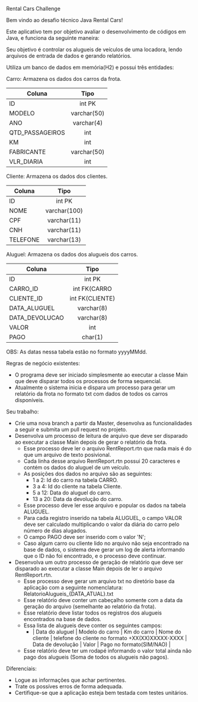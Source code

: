Rental Cars Challenge

Bem vindo ao desafio técnico Java Rental Cars!

Este aplicativo tem por objetivo avaliar o desenvolvimento de códigos em Java, e funciona da seguinte maneira:

Seu objetivo é controlar os alugueis de veículos de uma locadora, lendo arquivos de entrada de dados e gerando relatórios.

Utiliza um banco de dados em memória(H2) e possui três entidades:

Carro: Armazena os dados dos carros da frota.

| Coluna          |      Tipo     |
|-----------------|:-------------:|
| ID              | int PK        |
| MODELO          | varchar(50)   |
| ANO             | varchar(4)    |
| QTD_PASSAGEIROS | int           |
| KM              | int           |
| FABRICANTE      | varchar(50)   |
| VLR_DIARIA      | int           |


Cliente: Armazena os dados dos clientes.


| Coluna          |      Tipo     |
|-----------------|:-------------:|
| ID              | int PK        |
| NOME            | varchar(100)  |
| CPF             | varchar(11)   |
| CNH             | varchar(11)   |
| TELEFONE        | varchar(13)   |


Aluguel: Armazena os dados dos alugueis dos carros.


| Coluna          |      Tipo       |
|-----------------|:---------------:|
| ID              | int PK          |
| CARRO_ID        | int FK(CARRO    |
| CLIENTE_ID      | int FK(CLIENTE) |
| DATA_ALUGUEL    | varchar(8)      |
| DATA_DEVOLUCAO  | varchar(8)      |
| VALOR           | int             |
| PAGO            | char(1)         |

OBS: As datas nessa tabela estão no formato yyyyMMdd.

Regras de negócio existentes:

- O programa deve ser iniciado simplesmente ao executar a classe Main que deve disparar todos os processos de forma sequencial.
- Atualmente o sistema inicia e dispara um processo para gerar um relatório da frota no formato txt com dados de todos os carros disponíveis.

Seu trabalho:

- Crie uma nova branch a partir da Master, desenvolva as funcionalidades a seguir e submita um pull request no projeto.
- Desenvolva um processo de leitura de arquivo que deve ser disparado ao executar a classe Main depois de gerar o relatório da frota.
    - Esse processo deve ler o arquivo RentReport.rtn que nada mais é do que um arquivo de texto posivional.
    - Cada linha desse arquivo RentReport.rtn possui 20 caracteres e contém os dados do aluguel de um veículo.
    - As posições dos dados no arquivo são as seguintes:
        - 1 a 2: Id do carro na tabela CARRO.
        - 3 a 4: Id do cliente na tabela Cliente.
        - 5 a 12: Data do aluguel do carro.
        - 13 a 20: Data da devolução do carro.
    - Esse processo deve ler esse arquivo e popular os dados na tabela ALUGUEL.
    - Para cada registro inserido na tabela ALUGUEL, o campo VALOR deve ser calculado multiplicando o valor da diária do carro pelo número de dias alugados.
    - O campo PAGO deve ser inserido com o valor 'N';
    - Caso algum carro ou cliente lido no arquivo não seja encontrado na base de dados, o sistema deve gerar um log de alerta informando que o ID não foi encontrado, e o processo deve continuar.
- Desenvolva um outro processo de geração de relatório que deve ser disparado ao executar a classe Main depois de ler o arquivo RentReport.rtn.
    - Esse processo deve gerar um arquivo txt no diretório base da aplicação com a seguinte nomenclatura: RelatorioAlugueis_{DATA_ATUAL}.txt
    - Esse relatório deve conter um cabeçalho somente com a data da geração do arquivo (semelhante ao relatório da frota).
    - Esse relatório deve listar todos os registros dos alugueis encontrados na base de dados.
    - Essa lista de alugueis deve conter os seguintes campos:
        - | Data do aluguel | Modelo do carro | Km do carro | Nome do cliente | telefone do cliente no formato +XX(XX)XXXXX-XXXX | Data de devolução | Valor | Pago no formato(SIM/NAO) |
    - Esse relatório deve ter um rodapé informando o valor total ainda não pago dos alugueis (Soma de todos os alugueis não pagos).
 
Diferenciais:
  - Logue as informações que achar pertinentes.
  - Trate os possíves erros de forma adequada.
  - Certifique-se que a aplicação esteja bem testada com testes unitários.
